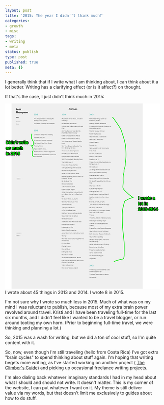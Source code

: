 ```yaml
---
layout: post
title: '2015: The year I didn''t think much?'
categories:
- growth
- misc
tags:
- writing
- meta
status: publish
type: post
published: true
meta: {}
---
```




I generally think that if I write what I am thinking about, I can think about it a lot better. Writing has a clarifying effect (or is it affect?) on thought. 



If that's the case, I just didn't think much in 2015:


       
![I wrote about 45 things in 2013 and 2014. I wrote 8 in 2015.](/squarespace_images/static_556694eee4b0f4ca9cd56729_56035dbbe4b07ebf58d79d16_56a3bbd4e0327c99cb1cd1cd_1453571035621_things_josh_wrote_2013_2015.pngthings_josh_wrote_2013_2015_) I wrote about 45 things in 2013 and 2014. I wrote 8 in 2015.




I'm not sure why I wrote so much less in 2015. Much of what was on my mind I was reluctant to publish, because most of my extra brain power revolved around travel. Kristi and I have been traveling full-time for the last six months, and I didn't feel like I wanted to be a travel blogger, or run around tooting my own horn. (Prior to beginning full-time travel, we were thinking and planning a lot.)



So, 2015 was a wash for writing, but we did a ton of cool stuff, so I'm quite content with it.



So, now, even though I'm still traveling (hello from Costa Rica) I've got extra "brain cycles" to spend thinking about stuff again. I'm hoping that writing begets more writing, as I've started working on another project (
[The Climber's Guide](http://climbersguide.co/)) and picking up occasional freelance writing projects. 



I'm also dialing back whatever imaginary standards I had in my head about what I should and should not write. It doesn't matter. This is my corner of the website, I can put whatever I want on it. My theme is still 
deliver value via my words, but that doesn't limit me exclusively to guides about how to do stuff. 



 
